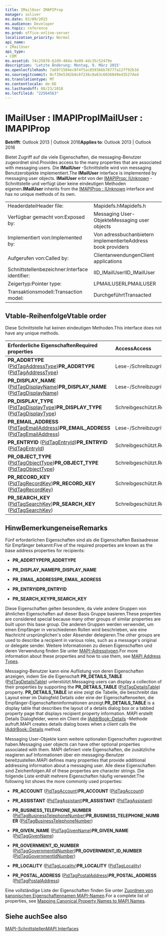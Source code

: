 ```yaml
---
title: IMailUser IMAPIProp
manager: soliver
ms.date: 03/09/2015
ms.audience: Developer
ms.topic: reference
ms.prod: office-online-server
localization_priority: Normal
api_name:
- IMailUser
api_type:
- COM
ms.assetid: 74c25870-62d9-484a-9a99-4dc35c52479e
description: 'Letzte Änderung: Montag, 9. März 2015'
ms.openlocfilehash: 7a6971504ec8f4f5ac8593b6b78777a12ff92b3d
ms.sourcegitcommit: 0cf39e5382b8c6f236c8a63c6036849ed3527ded
ms.translationtype: MT
ms.contentlocale: de-DE
ms.lasthandoff: 08/23/2018
ms.locfileid: "22564563"
---
```

# <a name="imailuser--imapiprop"></a><span data-ttu-id="899cf-103">IMailUser : IMAPIProp</span><span class="sxs-lookup"><span data-stu-id="899cf-103">IMailUser : IMAPIProp</span></span>

  
  
<span data-ttu-id="899cf-104">**Betrifft**: Outlook 2013 | Outlook 2016</span><span class="sxs-lookup"><span data-stu-id="899cf-104">**Applies to**: Outlook 2013 | Outlook 2016</span></span> 
  
<span data-ttu-id="899cf-105">Bietet Zugriff auf die viele Eigenschaften, die messaging-Benutzer zugeordnet sind.</span><span class="sxs-lookup"><span data-stu-id="899cf-105">Provides access to the many properties that are associated with messaging users.</span></span> <span data-ttu-id="899cf-106">Die **IMailUser** -Schnittstelle wird von messaging Benutzerobjekte implementiert.</span><span class="sxs-lookup"><span data-stu-id="899cf-106">The **IMailUser** interface is implemented by messaging user objects.</span></span> <span data-ttu-id="899cf-107">**IMailUser** erbt von der [IMAPIProp: IUnknown](imapipropiunknown.md) -Schnittstelle und verfügt über keine eindeutigen Methoden eigenen.</span><span class="sxs-lookup"><span data-stu-id="899cf-107">**IMailUser** inherits from the [IMAPIProp : IUnknown](imapipropiunknown.md) interface and has no unique methods of its own.</span></span> 
  
|||
|:-----|:-----|
|<span data-ttu-id="899cf-108">Headerdatei</span><span class="sxs-lookup"><span data-stu-id="899cf-108">Header file:</span></span>  <br/> |<span data-ttu-id="899cf-109">Mapidefs.h</span><span class="sxs-lookup"><span data-stu-id="899cf-109">Mapidefs.h</span></span>  <br/> |
|<span data-ttu-id="899cf-110">Verfügbar gemacht von:</span><span class="sxs-lookup"><span data-stu-id="899cf-110">Exposed by:</span></span>  <br/> |<span data-ttu-id="899cf-111">Messaging User-Objekte</span><span class="sxs-lookup"><span data-stu-id="899cf-111">Messaging user objects</span></span>  <br/> |
|<span data-ttu-id="899cf-112">Implementiert von:</span><span class="sxs-lookup"><span data-stu-id="899cf-112">Implemented by:</span></span>  <br/> |<span data-ttu-id="899cf-113">Von adressbuchanbietern implementierte</span><span class="sxs-lookup"><span data-stu-id="899cf-113">Address book providers</span></span>  <br/> |
|<span data-ttu-id="899cf-114">Aufgerufen von:</span><span class="sxs-lookup"><span data-stu-id="899cf-114">Called by:</span></span>  <br/> |<span data-ttu-id="899cf-115">Clientanwendungen</span><span class="sxs-lookup"><span data-stu-id="899cf-115">Client applications</span></span>  <br/> |
|<span data-ttu-id="899cf-116">Schnittstellenbezeichner:</span><span class="sxs-lookup"><span data-stu-id="899cf-116">Interface identifier:</span></span>  <br/> |<span data-ttu-id="899cf-117">IID_IMailUser</span><span class="sxs-lookup"><span data-stu-id="899cf-117">IID_IMailUser</span></span>  <br/> |
|<span data-ttu-id="899cf-118">Zeigertyp:</span><span class="sxs-lookup"><span data-stu-id="899cf-118">Pointer type:</span></span>  <br/> |<span data-ttu-id="899cf-119">LPMAILUSER</span><span class="sxs-lookup"><span data-stu-id="899cf-119">LPMAILUSER</span></span>  <br/> |
|<span data-ttu-id="899cf-120">Transaktionsmodell:</span><span class="sxs-lookup"><span data-stu-id="899cf-120">Transaction model:</span></span>  <br/> |<span data-ttu-id="899cf-121">Durchgeführt</span><span class="sxs-lookup"><span data-stu-id="899cf-121">Transacted</span></span>  <br/> |
   
## <a name="vtable-order"></a><span data-ttu-id="899cf-122">Vtable-Reihenfolge</span><span class="sxs-lookup"><span data-stu-id="899cf-122">Vtable order</span></span>

<span data-ttu-id="899cf-123">Diese Schnittstelle hat keinen eindeutigen Methoden.</span><span class="sxs-lookup"><span data-stu-id="899cf-123">This interface does not have any unique methods.</span></span>
  
|<span data-ttu-id="899cf-124">**Erforderliche Eigenschaften**</span><span class="sxs-lookup"><span data-stu-id="899cf-124">**Required properties**</span></span>|<span data-ttu-id="899cf-125">**Access**</span><span class="sxs-lookup"><span data-stu-id="899cf-125">**Access**</span></span>|
|:-----|:-----|
|<span data-ttu-id="899cf-126">**PR_ADDRTYPE** ([PidTagAddressType](pidtagaddresstype-canonical-property.md))</span><span class="sxs-lookup"><span data-stu-id="899cf-126">**PR_ADDRTYPE** ([PidTagAddressType](pidtagaddresstype-canonical-property.md))</span></span>  <br/> |<span data-ttu-id="899cf-127">Lese-/Schreibzugriff</span><span class="sxs-lookup"><span data-stu-id="899cf-127">Read/write</span></span>  <br/> |
|<span data-ttu-id="899cf-128">**PR_DISPLAY_NAME** ([PidTagDisplayName](pidtagdisplayname-canonical-property.md))</span><span class="sxs-lookup"><span data-stu-id="899cf-128">**PR_DISPLAY_NAME** ([PidTagDisplayName](pidtagdisplayname-canonical-property.md))</span></span>  <br/> |<span data-ttu-id="899cf-129">Lese-/Schreibzugriff</span><span class="sxs-lookup"><span data-stu-id="899cf-129">Read/write</span></span>  <br/> |
|<span data-ttu-id="899cf-130">**PR_DISPLAY_TYPE** ([PidTagDisplayType](pidtagdisplaytype-canonical-property.md))</span><span class="sxs-lookup"><span data-stu-id="899cf-130">**PR_DISPLAY_TYPE** ([PidTagDisplayType](pidtagdisplaytype-canonical-property.md))</span></span>  <br/> |<span data-ttu-id="899cf-131">Schreibgeschützt.</span><span class="sxs-lookup"><span data-stu-id="899cf-131">Read-only</span></span>  <br/> |
|<span data-ttu-id="899cf-132">**PR_EMAIL_ADDRESS** ([PidTagEmailAddress](pidtagemailaddress-canonical-property.md))</span><span class="sxs-lookup"><span data-stu-id="899cf-132">**PR_EMAIL_ADDRESS** ([PidTagEmailAddress](pidtagemailaddress-canonical-property.md))</span></span>  <br/> |<span data-ttu-id="899cf-133">Lese-/Schreibzugriff</span><span class="sxs-lookup"><span data-stu-id="899cf-133">Read/write</span></span>  <br/> |
|<span data-ttu-id="899cf-134">**PR_ENTRYID** ([PidTagEntryId](pidtagentryid-canonical-property.md))</span><span class="sxs-lookup"><span data-stu-id="899cf-134">**PR_ENTRYID** ([PidTagEntryId](pidtagentryid-canonical-property.md))</span></span>  <br/> |<span data-ttu-id="899cf-135">Schreibgeschützt.</span><span class="sxs-lookup"><span data-stu-id="899cf-135">Read-only</span></span>  <br/> |
|<span data-ttu-id="899cf-136">**PR_OBJECT_TYPE** ([PidTagObjectType](pidtagobjecttype-canonical-property.md))</span><span class="sxs-lookup"><span data-stu-id="899cf-136">**PR_OBJECT_TYPE** ([PidTagObjectType](pidtagobjecttype-canonical-property.md))</span></span>  <br/> |<span data-ttu-id="899cf-137">Schreibgeschützt.</span><span class="sxs-lookup"><span data-stu-id="899cf-137">Read-only</span></span>  <br/> |
|<span data-ttu-id="899cf-138">**PR_RECORD_KEY** ([PidTagRecordKey](pidtagrecordkey-canonical-property.md))</span><span class="sxs-lookup"><span data-stu-id="899cf-138">**PR_RECORD_KEY** ([PidTagRecordKey](pidtagrecordkey-canonical-property.md))</span></span>  <br/> |<span data-ttu-id="899cf-139">Schreibgeschützt.</span><span class="sxs-lookup"><span data-stu-id="899cf-139">Read-only</span></span>  <br/> |
|<span data-ttu-id="899cf-140">**PR_SEARCH_KEY** ([PidTagSearchKey](pidtagsearchkey-canonical-property.md))</span><span class="sxs-lookup"><span data-stu-id="899cf-140">**PR_SEARCH_KEY** ([PidTagSearchKey](pidtagsearchkey-canonical-property.md))</span></span>  <br/> |<span data-ttu-id="899cf-141">Schreibgeschützt.</span><span class="sxs-lookup"><span data-stu-id="899cf-141">Read-only</span></span>  <br/> |
   
## <a name="remarks"></a><span data-ttu-id="899cf-142">HinwBemerkungeneise</span><span class="sxs-lookup"><span data-stu-id="899cf-142">Remarks</span></span>

<span data-ttu-id="899cf-143">Fünf erforderlichen Eigenschaften sind als die Eigenschaften Basisadresse für Empfänger bekannt:</span><span class="sxs-lookup"><span data-stu-id="899cf-143">Five of the required properties are known as the base address properties for recipients:</span></span>
  
- <span data-ttu-id="899cf-144">**PR_ADDRTYPE**</span><span class="sxs-lookup"><span data-stu-id="899cf-144">**PR_ADDRTYPE**</span></span>
    
- <span data-ttu-id="899cf-145">**PR_DISPLAY_NAME**</span><span class="sxs-lookup"><span data-stu-id="899cf-145">**PR_DISPLAY_NAME**</span></span>
    
- <span data-ttu-id="899cf-146">**PR_EMAIL_ADDRESS**</span><span class="sxs-lookup"><span data-stu-id="899cf-146">**PR_EMAIL_ADDRESS**</span></span>
    
- <span data-ttu-id="899cf-147">**PR_ENTRYID**</span><span class="sxs-lookup"><span data-stu-id="899cf-147">**PR_ENTRYID**</span></span>
    
- <span data-ttu-id="899cf-148">**PR_SEARCH_KEY**</span><span class="sxs-lookup"><span data-stu-id="899cf-148">**PR_SEARCH_KEY**</span></span>
    
<span data-ttu-id="899cf-149">Diese Eigenschaften gelten besondere, da viele andere Gruppen von ähnlichen Eigenschaften auf dieser Basis Gruppe basieren.</span><span class="sxs-lookup"><span data-stu-id="899cf-149">These properties are considered special because many other groups of similar properties are built upon this base group.</span></span> <span data-ttu-id="899cf-150">Die anderen Gruppen werden verwendet, um einen Empfänger in verschiedenen Rollen wird beschrieben, wie eine Nachricht ursprünglichen's oder Absender delegieren.</span><span class="sxs-lookup"><span data-stu-id="899cf-150">The other groups are used to describe a recipient in various roles, such as a message's original or delegate sender.</span></span> <span data-ttu-id="899cf-151">Weitere Informationen zu diesen Eigenschaften und deren Verwendung finden Sie unter [MAPI-Adresstypen](mapi-address-types.md).</span><span class="sxs-lookup"><span data-stu-id="899cf-151">For more information about these properties and how to use them, see [MAPI Address Types](mapi-address-types.md).</span></span>
  
<span data-ttu-id="899cf-152">Messaging-Benutzer kann eine Auflistung von deren Eigenschaften anzeigen, indem Sie die Eigenschaft **PR_DETAILS_TABLE** ([PidTagDetailsTable](pidtagdetailstable-canonical-property.md)) unterstützt.</span><span class="sxs-lookup"><span data-stu-id="899cf-152">Messaging users can display a collection of their properties by supporting the **PR_DETAILS_TABLE** ([PidTagDetailsTable](pidtagdetailstable-canonical-property.md)) property.</span></span> <span data-ttu-id="899cf-153">**PR_DETAILS_TABLE** ist eine zeigt die Tabelle, die beschreibt das Layout einer im Dialogfeld Details oder eine der Eigenschaftenseiten, die Empfänger-Eigenschafteninformationen anzeigt.</span><span class="sxs-lookup"><span data-stu-id="899cf-153">**PR_DETAILS_TABLE** is a display table that describes the layout of a details dialog box or a tabbed property page that displays recipient property information.</span></span> <span data-ttu-id="899cf-154">MAPI erstellt Details Dialogfelder, wenn ein Client die [IAddrBook::Details](iaddrbook-details.md) -Methode aufruft.</span><span class="sxs-lookup"><span data-stu-id="899cf-154">MAPI creates details dialog boxes when a client calls the [IAddrBook::Details](iaddrbook-details.md) method.</span></span> 
  
<span data-ttu-id="899cf-155">Messaging User-Objekte kann weitere optionalen Eigenschaften zugeordnet haben.</span><span class="sxs-lookup"><span data-stu-id="899cf-155">Messaging user objects can have other optional properties associated with them.</span></span> <span data-ttu-id="899cf-156">MAPI definiert viele Eigenschaften, die zusätzliche reagieren auf Informationen über ein messaging-Benutzer bereitzustellen.</span><span class="sxs-lookup"><span data-stu-id="899cf-156">MAPI defines many properties that provide additional addressing information about a messaging user.</span></span> <span data-ttu-id="899cf-157">Alle diese Eigenschaften sind Zeichenfolgen.</span><span class="sxs-lookup"><span data-stu-id="899cf-157">All of these properties are character strings.</span></span> <span data-ttu-id="899cf-158">Die folgende Liste enthält mehrere Eigenschaften häufig verwendet:</span><span class="sxs-lookup"><span data-stu-id="899cf-158">The following list shows the more commonly used properties:</span></span>
  
- <span data-ttu-id="899cf-159">**PR_ACCOUNT** ([PidTagAccount](pidtagaccount-canonical-property.md))</span><span class="sxs-lookup"><span data-stu-id="899cf-159">**PR_ACCOUNT** ([PidTagAccount](pidtagaccount-canonical-property.md))</span></span> 
    
- <span data-ttu-id="899cf-160">**PR_ASSISTANT** ([PidTagAssistant](pidtagassistant-canonical-property.md))</span><span class="sxs-lookup"><span data-stu-id="899cf-160">**PR_ASSISTANT** ([PidTagAssistant](pidtagassistant-canonical-property.md))</span></span> 
    
- <span data-ttu-id="899cf-161">**PR_BUSINESS_TELEPHONE_NUMBER** ([PidTagBusinessTelephoneNumber](pidtagbusinesstelephonenumber-canonical-property.md))</span><span class="sxs-lookup"><span data-stu-id="899cf-161">**PR_BUSINESS_TELEPHONE_NUMBER** ([PidTagBusinessTelephoneNumber](pidtagbusinesstelephonenumber-canonical-property.md))</span></span> 
    
- <span data-ttu-id="899cf-162">**PR_GIVEN_NAME** ([PidTagGivenName](pidtaggivenname-canonical-property.md))</span><span class="sxs-lookup"><span data-stu-id="899cf-162">**PR_GIVEN_NAME** ([PidTagGivenName](pidtaggivenname-canonical-property.md))</span></span> 
    
- <span data-ttu-id="899cf-163">**PR_GOVERNMENT_ID_NUMBER** ([PidTagGovernmentIdNumber](pidtaggovernmentidnumber-canonical-property.md))</span><span class="sxs-lookup"><span data-stu-id="899cf-163">**PR_GOVERNMENT_ID_NUMBER** ([PidTagGovernmentIdNumber](pidtaggovernmentidnumber-canonical-property.md))</span></span> 
    
- <span data-ttu-id="899cf-164">**PR_LOCALITY** ([PidTagLocality](pidtaglocality-canonical-property.md))</span><span class="sxs-lookup"><span data-stu-id="899cf-164">**PR_LOCALITY** ([PidTagLocality](pidtaglocality-canonical-property.md))</span></span> 
    
- <span data-ttu-id="899cf-165">**PR_POSTAL_ADDRESS** ([PidTagPostalAddress](pidtagpostaladdress-canonical-property.md))</span><span class="sxs-lookup"><span data-stu-id="899cf-165">**PR_POSTAL_ADDRESS** ([PidTagPostalAddress](pidtagpostaladdress-canonical-property.md))</span></span> 
    
<span data-ttu-id="899cf-166">Eine vollständige Liste der Eigenschaften finden Sie unter [Zuordnen von kanonischen Eigenschaftennamen MAPI-Namen](mapping-canonical-property-names-to-mapi-names.md).</span><span class="sxs-lookup"><span data-stu-id="899cf-166">For a complete list of properties, see [Mapping Canonical Property Names to MAPI Names](mapping-canonical-property-names-to-mapi-names.md).</span></span>
  
## <a name="see-also"></a><span data-ttu-id="899cf-167">Siehe auch</span><span class="sxs-lookup"><span data-stu-id="899cf-167">See also</span></span>



[<span data-ttu-id="899cf-168">MAPI-Schnittstellen</span><span class="sxs-lookup"><span data-stu-id="899cf-168">MAPI Interfaces</span></span>](mapi-interfaces.md)

